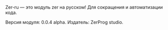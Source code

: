 Zer-ru — это модуль zer на русском! Для сокращения и автоматизации кода.

Версия модуля: 0.0.4 alpha.
Издатель: ZerProg studio.